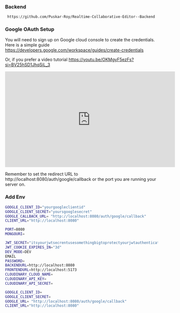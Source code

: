 ### Backend

```bash
 https://github.com/Puskar-Roy/Realtime-Collaborative-Editor--Backend
```

### Google OAuth Setup

You will need to sign up on Google cloud console to create the credentials.  
Here is a simple guide <https://developers.google.com/workspace/guides/create-credentials>  

Or, if you prefer a video tutorial  <https://youtu.be/OKMgyF5ezFs?si=BV25hSD1JhqSiL_3>

<iframe width="560" height="315" src="https://www.youtube.com/embed/OKMgyF5ezFs?si=BV25hSD1JhqSiL_3" title="YouTube video player" frameborder="0" allow="accelerometer; autoplay; clipboard-write; encrypted-media; gyroscope; picture-in-picture; web-share" referrerpolicy="strict-origin-when-cross-origin" allowfullscreen></iframe>

Remember to set the redirect URL to http://localhost:8080/auth/google/callback or the port you are running your server on.

### Add Env

```bash
GOOGLE_CLIENT_ID="yourgoogleclientid"
GOOGLE_CLIENT_SECRET="yoursgooglesecret"
GOOGLE_CALLBACK_URL= "http://localhost:8080/auth/google/callback"
CLIENT_URL="http://localhost:8080"

PORT=8080
MONGOURI=

JWT_SECRET="itsyourjwtsecrentusesomethingbigtoprotectyourjwtauthentication"
JWT_COOKIE_EXPIRES_IN="3d"
DEV_MODE=DEV
EMAIL
PASSWORD=
BACKENDURL=http://localhost:8080
FRONTENDURL=http://localhost:5173
CLOUDINARY_CLOUD_NAME=
CLOUDINARY_API_KEY=
CLOUDINARY_API_SECRET=

GOOGLE_CLIENT_ID=
GOOGLE_CLIENT_SECRET=
GOOGLE_URL= "http://localhost:8080/auth/google/callback"
CLIENT_URL="http://localhost:8080"
```
